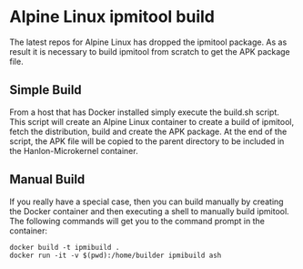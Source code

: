 Alpine Linux ipmitool build
===========================

The latest repos for Alpine Linux has dropped the ipmitool package. As 
as result it is necessary to build ipmitool from scratch to get the APK
package file. 

Simple Build
------------

From a host that has Docker installed simply execute the build.sh script. 
This script will create an Alpine Linux container to create a build of
ipmitool, fetch the distribution, build and create the APK package. At 
the end of the script, the APK file will be copied to the parent directory
to be included in the Hanlon-Microkernel container. 

Manual Build
------------

If you really have a special case, then you can build manually by creating
the Docker container and then executing a shell to manually build ipmitool.
The following commands will get you to the command prompt in the container:

    docker build -t ipmibuild .
    docker run -it -v $(pwd):/home/builder ipmibuild ash

